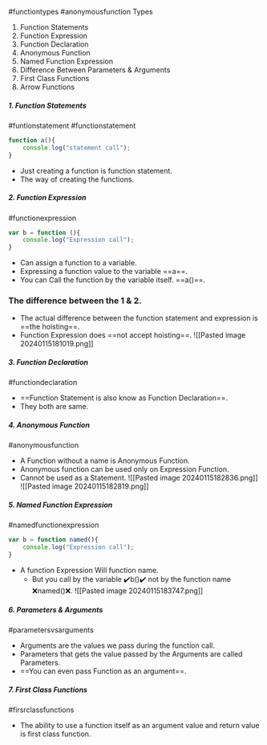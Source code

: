 #functiontypes #anonymousfunction
Types
1. Function Statements
2. Function Expression
3. Function Declaration
4. Anonymous Function
5. Named Function Expression
6. Difference Between Parameters & Arguments
7. First Class Functions
8. Arrow Functions
##### 1. Function Statements 
#funtionstatement
#functionstatement
```js
function a(){
	console.log("statement call");
}
```
- Just creating a function is function statement.
- The way of creating the functions.
##### 2. Function Expression
#functionexpression
```js
var b = function (){
	console.log("Expression call");
}
```
- Can assign a function to a variable.
- Expressing a function value to the variable ==a==.
- You can Call the function by the variable itself. ==a()==.
### The difference between the 1 & 2.
- The actual difference between the function statement and expression is ==the hoisting==.
- Function Expression does ==not accept hoisting==.
	 ![[Pasted image 20240115181019.png]]
##### 3. Function Declaration
#functiondeclaration
- ==Function Statement is also know as Function Declaration==.
- They both are same.
##### 4. Anonymous Function
#anonymousfunction
- A Function without a name is Anonymous Function.
- Anonymous function can be used only on Expression Function. 
- Cannot be used as a Statement.
	![[Pasted image 20240115182836.png]]
	 ![[Pasted image 20240115182819.png]]
##### 5. Named Function Expression
#namedfunctionexpression
```js
var b = function named(){
	console.log("Expression call");
}
```
- A function Expression Will function name.
	- But you call by the variable ✔️b()✔️ not by the function name ❌named()❌.
	![[Pasted image 20240115183747.png]]
##### 6. Parameters & Arguments
#parametersvsarguments
- Arguments are the values we pass during the function call.
- Parameters that gets the value passed by the Arguments are called Parameters.
- ==You can even pass Function as an argument==.
##### 7. First Class Functions
#firsrclassfunctions
- The ability to use a function itself as an argument value and return value is first class function.
